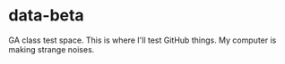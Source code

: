 # data-beta
GA class test space.
This is where I'll test GitHub things.
My computer is making strange noises.
